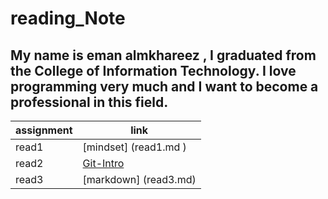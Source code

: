 # reading_Note

## My name is eman almkhareez , I graduated from the College of Information Technology. I love programming very much and I want to become a professional in this field.
| assignment      | link                   |
| ----------------| -----------------------|
| read1           | [mindset] (read1.md )  |
| read2           |[Git-Intro ](read2.md)  |
|  read3          |  [markdown] (read3.md) |  